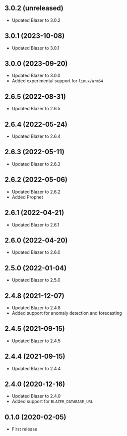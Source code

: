 ## 3.0.2 (unreleased)

- Updated Blazer to 3.0.2

## 3.0.1 (2023-10-08)

- Updated Blazer to 3.0.1

## 3.0.0 (2023-09-20)

- Updated Blazer to 3.0.0
- Added experimental support for `linux/arm64`

## 2.6.5 (2022-08-31)

- Updated Blazer to 2.6.5

## 2.6.4 (2022-05-24)

- Updated Blazer to 2.6.4

## 2.6.3 (2022-05-11)

- Updated Blazer to 2.6.3

## 2.6.2 (2022-05-06)

- Updated Blazer to 2.6.2
- Added Prophet

## 2.6.1 (2022-04-21)

- Updated Blazer to 2.6.1

## 2.6.0 (2022-04-20)

- Updated Blazer to 2.6.0

## 2.5.0 (2022-01-04)

- Updated Blazer to 2.5.0

## 2.4.8 (2021-12-07)

- Updated Blazer to 2.4.8
- Added support for anomaly detection and forecasting

## 2.4.5 (2021-09-15)

- Updated Blazer to 2.4.5

## 2.4.4 (2021-09-15)

- Updated Blazer to 2.4.4

## 2.4.0 (2020-12-16)

- Updated Blazer to 2.4.0
- Added support for `BLAZER_DATABASE_URL`

## 0.1.0 (2020-02-05)

- First release
